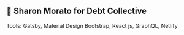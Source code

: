 


## 🚀 Sharon Morato for Debt Collective


Tools: Gatsby, Material Design Bootstrap, React js, GraphQL, Netlify

